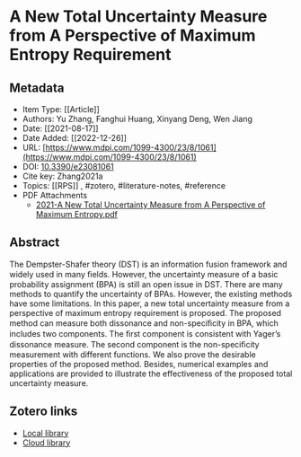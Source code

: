 # A New Total Uncertainty Measure from A Perspective of Maximum Entropy Requirement

## Metadata

* Item Type: [[Article]]
* Authors: Yu Zhang, Fanghui Huang, Xinyang Deng, Wen Jiang
* Date: [[2021-08-17]]
* Date Added: [[2022-12-26]]
* URL: [https://www.mdpi.com/1099-4300/23/8/1061](https://www.mdpi.com/1099-4300/23/8/1061)
* DOI: [10.3390/e23081061](https://doi.org/10.3390/e23081061)
* Cite key: Zhang2021a
* Topics: [[RPS]]
, #zotero, #literature-notes, #reference
* PDF Attachments
	- [2021-A New Total Uncertainty Measure from A Perspective of Maximum Entropy.pdf](zotero://open-pdf/library/items/RXDF8UHJ)

## Abstract

The Dempster-Shafer theory (DST) is an information fusion framework and widely used in many ﬁelds. However, the uncertainty measure of a basic probability assignment (BPA) is still an open issue in DST. There are many methods to quantify the uncertainty of BPAs. However, the existing methods have some limitations. In this paper, a new total uncertainty measure from a perspective of maximum entropy requirement is proposed. The proposed method can measure both dissonance and non-speciﬁcity in BPA, which includes two components. The ﬁrst component is consistent with Yager’s dissonance measure. The second component is the non-speciﬁcity measurement with different functions. We also prove the desirable properties of the proposed method. Besides, numerical examples and applications are provided to illustrate the effectiveness of the proposed total uncertainty measure.


##  Zotero links
* [Local library](zotero://select/items/1_LA2EQ9IP)
* [Cloud library](http://zotero.org/users/10099416/items/LA2EQ9IP)

